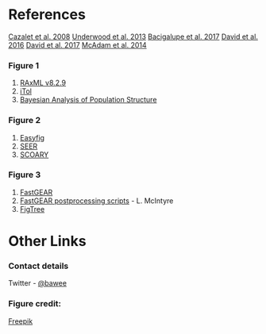 
# References

[Cazalet et al. 2008](https://www.ncbi.nlm.nih.gov/pmc/articles/PMC2259107/)
[Underwood et al. 2013](https://bmcmicrobiol.biomedcentral.com/articles/10.1186/1471-2180-13-302)
[Bacigalupe et al. 2017](https://wwwnc.cdc.gov/eid/article/23/5/16-1165_article)
[David et al. 2016](https://genome.cshlp.org/content/early/2016/09/23/gr.209536.116)
[David et al. 2017](http://journals.plos.org/plosgenetics/article?id=10.1371/journal.pgen.1006855)
[McAdam et al. 2014](https://genomebiology.biomedcentral.com/articles/10.1186/s13059-014-0504-1)

### Figure 1

1. [RAxML v8.2.9](https://sco.h-its.org/exelixis/web/software/raxml/index.html)
2. [iTol](http://itol.embl.de)
3. [Bayesian Analysis of Population Structure](http://www.helsinki.fi/bsg/software/BAPS/)

### Figure 2
1. [Easyfig](mjsull.github.io/Easyfig)
2. [SEER](https://github.com/johnlees/seer)
3. [SCOARY](https://github.com/AdmiralenOla/Scoary)


### Figure 3
1. [FastGEAR](http://dx.doi.org/10.1093/molbev/msx066) 
2. [FastGEAR postprocessing scripts](https://github.com/shimbalama/post_fastGEAR) - L. McIntyre
3. [FigTree](http://tree.bio.ed.ac.uk/software/figtree/)

# Other Links


### Contact details

Twitter - [@bawee](https://twitter.com/bawee)


### Figure credit:

[Freepik](https://www.freepik.com/free-vector/residential-houses-collection-in-isometric-style_2035202.htm)

